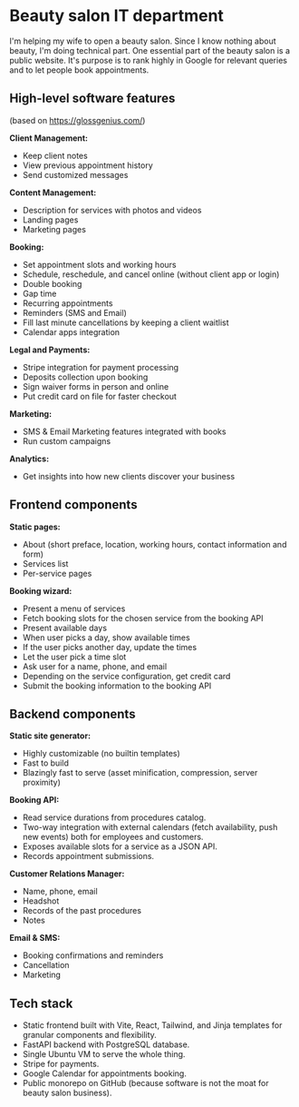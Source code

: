 # Beauty salon IT department

I'm helping my wife to open a beauty salon.
Since I know nothing about beauty, I'm doing technical part.
One essential part of the beauty salon is a public website.
It's purpose is to rank highly in Google for relevant queries and to let people book appointments.


## High-level software features

(based on <https://glossgenius.com/>)

**Client Management:**
- Keep client notes
- View previous appointment history
- Send customized messages

**Content Management:**
- Description for services with photos and videos
- Landing pages
- Marketing pages

**Booking:**
- Set appointment slots and working hours
- Schedule, reschedule, and cancel online (without client app or login)
- Double booking
- Gap time
- Recurring appointments
- Reminders (SMS and Email)
- Fill last minute cancellations by keeping a client waitlist
- Calendar apps integration

**Legal and Payments:**
- Stripe integration for payment processing
- Deposits collection upon booking
- Sign waiver forms in person and online
- Put credit card on file for faster checkout

**Marketing:**
- SMS & Email Marketing features integrated with books
- Run custom campaigns

**Analytics:**
- Get insights into how new clients discover your business


## Frontend components

**Static pages:**
- About (short preface, location, working hours, contact information and form)
- Services list
- Per-service pages

**Booking wizard:**
- Present a menu of services
- Fetch booking slots for the chosen service from the booking API
- Present available days
- When user picks a day, show available times
- If the user picks another day, update the times
- Let the user pick a time slot
- Ask user for a name, phone, and email
- Depending on the service configuration, get credit card
- Submit the booking information to the booking API


## Backend components

**Static site generator:**
- Highly customizable (no builtin templates)
- Fast to build
- Blazingly fast to serve (asset minification, compression, server proximity)

**Booking API:**
- Read service durations from procedures catalog.
- Two-way integration with external calendars (fetch availability, push new events) both for employees and customers.
- Exposes available slots for a service as a JSON API.
- Records appointment submissions.

**Customer Relations Manager:**
- Name, phone, email
- Headshot
- Records of the past procedures
- Notes

**Email & SMS:**
- Booking confirmations and reminders
- Cancellation
- Marketing

## Tech stack

- Static frontend built with Vite, React, Tailwind, and Jinja templates for granular components and flexibility. 
- FastAPI backend with PostgreSQL database. 
- Single Ubuntu VM to serve the whole thing.
- Stripe for payments. 
- Google Calendar for appointments booking. 
- Public monorepo on GitHub (because software is not the moat for beauty salon business). 
